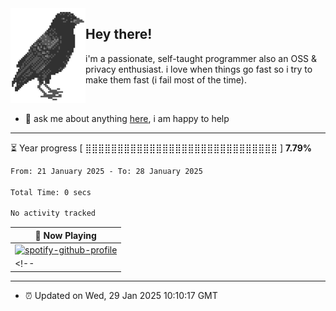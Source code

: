 <img align="left" src="assets/birb.png">

## Hey there!

i'm a passionate, self-taught programmer also an OSS & privacy enthusiast. i love when things go fast so i try to make them fast (i fail most of the time). 

</br>

- 💬 ask me about anything [here](https://github.com/aunsigned/aunsigned/issues), i am happy to help

---

⏳ Year progress [ ⣿⣿⣿⣿⣿⣿⣿⣿⣿⣿⣿⣿⣿⣿⣿⣿⣿⣿⣿⣿⣿⣿⣿⣿⣿⣿⣿⣿⣿⣿ ] **7.79%**

<!--START_SECTION:waka-->

```txt
From: 21 January 2025 - To: 28 January 2025

Total Time: 0 secs

No activity tracked
```

<!--END_SECTION:waka-->

| 🎵 Now Playing                                                                                                                 |
| ------------------------------------------------------------------------------------------------------------------------------ |
| [![spotify-github-profile](https://spotify-github-profile.vercel.app/api/view?uid=px8z5sqldmqsdd0khq0q8ecd7&cover_image=true&theme=natemoo-re&show_offline=false&background_color=121212&bar_color=53b14f&bar_color_cover=false)](https://spotify-github-profile.vercel.app/api/view?uid=px8z5sqldmqsdd0khq0q8ecd7&redirect=true) |
<!-- | <a href="https://status.nmoo.dev/now-playing?open"><img src="https://status.nmoo.dev/now-playing" width="540" height="64"></a> | -->

---

- ⏰ Updated on Wed, 29 Jan 2025 10:10:17 GMT
